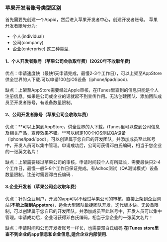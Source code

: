 ### 苹果开发者账号类型区别
首先需要先创建一个Appid，然后进入苹果开发者中心，创建开发者账号。
苹果开发者账号分为:
  - 个人(individual)
  - 公司(company)
  - 企业(enterprise)
这三种类型.

#### 1、个人开发者账号（苹果公司会收取年费）(2020年不收取年费)
优点：申请速度快（最快1天申请完成，最慢2-3个工作日），可以上架至AppStore供全世界的人下载.可以申请100台iOS设备（iphone/ipad/ipod).

缺点：上架至AppStore需要经过Apple审核，在iTunes里查到的信息只能是个人注册信息。如果是公司或企业的话就起不到宣传作用。无法创建团队、添加团队成员至开发者账号，有设备数量限制。

#### 2、公司开发者账号（苹果公司会收取年费）
优点：**可以上架到AppStore，供全世界的人下载，iTunes里可以查到公司信息及相关产品，宣传效果不错。**可以绑定100个iOS测试QA设备（iphone/ipad/ipod）。可以创建属于您自已的开发团队，并添加成员至此账号中，开发人员可以集中管理。申请成功后，公司可获得邓白氏编码，相当于您企业的一张英文名片！

缺点：上架需要经过苹果公司的审核，申请时间较个人有所延长，需要最快只2-4个工作日，最慢一般5-8个工作日保证完成。有Adhoc测试（QA测试模式）设备数量限制。注册时需要邓白氏编码 .

#### 3.企业开发者（苹果公司会收取年费）
优点：针对企业用户，开发的app可以不经过苹果公司的审核，直接上架到企业网站(**不能上架到Appstore**)，适合大型团队敏捷团队开发，迭代版本快。无设备限制，可以创建属于您自已的开发团队，并添加成员至此账号中，开发人员可以集中管理。申请成功后，企业可获得邓白氏编码，相当于您企业的一张英文名片！

缺点：申请时间和公司开发者账号一样长，也需要邓白氏编码 **在iTunes store里查不到企业的app信息和企业信息,适合企业内部使用**.


